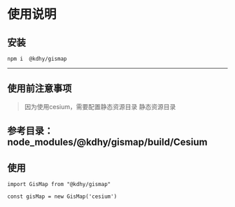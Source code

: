 # 使用说明

## 安装
```
npm i  @kdhy/gismap
```
--------

## 使用前注意事项
> 因为使用cesium，需要配置静态资源目录
静态资源目录 

参考目录： **node_modules/@kdhy/gismap/build/Cesium**
--------

## 使用
```
import GisMap from "@kdhy/gismap"

const gisMap = new GisMap('cesium')
```
